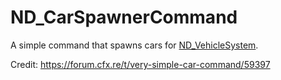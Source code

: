 # ND_CarSpawnerCommand
A simple command that spawns cars for [ND_VehicleSystem](https://github.com/ND-Framework/ND_VehicleSystem).

Credit: https://forum.cfx.re/t/very-simple-car-command/59397
